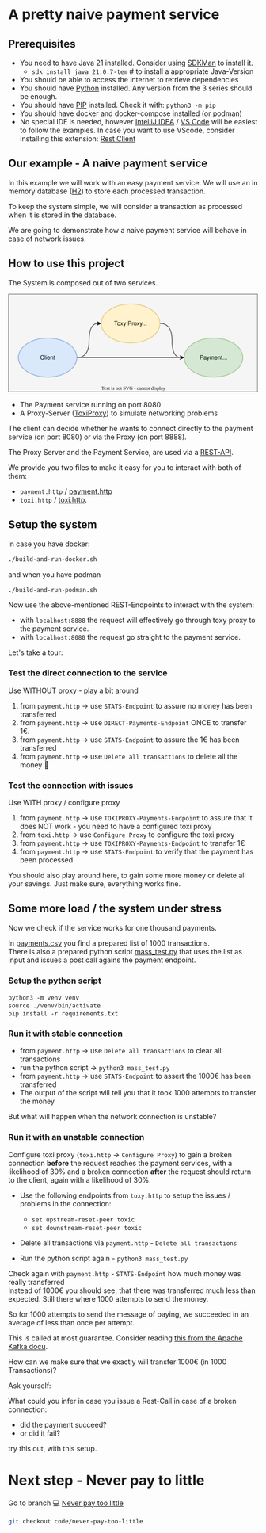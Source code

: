 # A pretty naive payment service

## Prerequisites

* You need to have Java 21 installed. Consider using [SDKMan](https://sdkman.io/) to install it.
  * `sdk install java 21.0.7-tem` # to install a appropriate Java-Version 
* You should be able to access the internet to retrieve dependencies
* You should have [Python](https://www.python.org/) installed. Any version from the 3 series should be enough.
* You should have [PIP](https://pypi.org/project/pip/) installed. Check it with: `python3 -m pip`
* You should have docker and docker-compose installed (or podman)
* No special IDE is needed, however [IntelliJ IDEA](https://www.jetbrains.com/idea/) / [VS Code](https://code.visualstudio.com/) will be easiest to follow the examples. In case you want to use VScode, consider installing this extension: [Rest Client](https://marketplace.visualstudio.com/items?itemName=humao.rest-client)

## Our example - A naive payment service

In this example we will work with an easy payment service. We will use an in memory database ([H2](https://www.h2database.com/html/main.html)) to store each processed transaction.

To keep the system simple, we will consider a transaction as processed when it is stored in the database.

We are going to demonstrate how a naive payment service will behave in case of network issues.

## How to use this project

The System is composed out of two services.

![image](architecture.svg)

* The Payment service running on port 8080
* A Proxy-Server ([ToxiProxy](https://github.com/Shopify/toxiproxy)) to simulate networking problems

The client can decide whether he wants to connect directly to the payment service (on port 8080) or via the Proxy (on port 8888).

The Proxy Server and the Payment Service, are used via a [REST-API](https://ics.uci.edu/~fielding/pubs/dissertation/rest_arch_style.htm).

We provide you two files to make it easy for you to interact with both of them:

 * `payment.http` / [payment.http](https://github.com/in-der-kothe/exactly-once-semantics/blob/code/naive-payment-system/payment.http) 
 * `toxi.http` / [toxi.http](https://github.com/in-der-kothe/exactly-once-semantics/blob/code/naive-payment-system/toxi.http).

## Setup the system
in case you have docker:
```bash
./build-and-run-docker.sh
```
and when you have podman
```bash
./build-and-run-podman.sh
```

Now use the above-mentioned REST-Endpoints to interact with the system:

 - with `localhost:8888` the request will effectively go through toxy proxy to the payment service.
 - with `localhost:8080` the request go straight to the payment service.

Let's take a tour:

### Test the direct connection to the service
Use WITHOUT proxy - play a bit around
1. from `payment.http` -> use `STATS-Endpoint` to assure no money has been transferred
2. from `payment.http` -> use `DIRECT-Payments-Endpoint` ONCE  to transfer 1€.
3. from `payment.http` -> use `STATS-Endpoint` to assure the 1€ has been transferred
4. from `payment.http` -> use `Delete all transactions` to delete all the money :money_with_wings:

### Test the connection with issues
Use WITH proxy / configure proxy
1. from `payment.http` -> use `TOXIPROXY-Payments-Endpoint` to assure that it does NOT work - you need to have a configured toxi proxy
2. from `toxi.http` -> use `Configure Proxy` to configure the toxi proxy 
3. from `payment.http` -> use `TOXIPROXY-Payments-Endpoint` to transfer 1€
4. from `payment.http` -> use `STATS-Endpoint` to verify that the payment has been processed

You should also play around here, to gain some more money or delete all your savings. Just make sure, everything works fine.

## Some more load / the system under stress
Now we check if the service works for one thousand payments.

In [payments.csv](https://github.com/in-der-kothe/exactly-once-semantics/blob/code/naive-payment-system/payments.csv) you find a prepared list of 1000 transactions.\
There is also a prepared python script [mass_test.py](https://github.com/in-der-kothe/exactly-once-semantics/blob/code/naive-payment-system/mass_test.py) that uses the list as input and issues a post call agains the payment endpoint.

### Setup the python script
```
python3 -m venv venv
source ./venv/bin/activate
pip install -r requirements.txt
```

### Run it with stable connection
* from `payment.http` -> use `Delete all transactions` to clear all transactions 
* run the python script -> `python3 mass_test.py`
* from `payment.http` -> use `STATS-Endpoint` to assert the 1000€ has been transferred 
* The output of the script will tell you that it took 1000 attempts to transfer the money

But what will happen when the network connection is unstable?

### Run it with an unstable connection
Configure toxi proxy (`toxi.http` -> `Configure Proxy`) to gain a broken connection **before** the request reaches the payment services, with a likelihood of 30% and a broken connection **after** the request should return to the client, again with a likelihood of 30%.

* Use the following endpoints from `toxy.http` to setup the issues / problems in the connection:
  - `set upstream-reset-peer toxic`
  - `set downstream-reset-peer toxic`

* Delete all transactions via `payment.http` - `Delete all transactions`
* Run the python script again - `python3 mass_test.py`
  
Check again with `payment.http` - `STATS-Endpoint` how much money was really transferred\
Instead of 1000€ you should see, that there was transferred much less than expected.
Still there where 1000 attempts to send the money.

So for 1000 attempts to send the message of paying, we succeeded in an average of less than once per attempt.

This is called at most guarantee. Consider reading [this from the Apache Kafka docu](https://docs.confluent.io/kafka/design/delivery-semantics.html#semantic-guarantees).

How can we make sure that we exactly will transfer 1000€ (in 1000 Transactions)?

Ask yourself:

What could you infer in case you issue a Rest-Call in case of a broken connection:

* did the payment succeed?
* or did it fail?

try this out, with this setup.

# Next step - Never pay to little
Go to branch :computer: [Never pay too little](https://github.com/in-der-kothe/exactly-once-semantics/tree/code/never-pay-too-little)

```bash
git checkout code/never-pay-too-little
```

[^1]: IntelliJ - this should work out-of-the-box\
VS Code - you need this plugin: [Humao Rest Client](https://marketplace.visualstudio.com/items?itemName=humao.rest-client)
